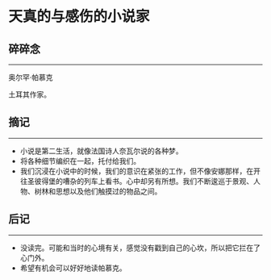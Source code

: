 # 天真的与感伤的小说家
## 碎碎念
----

奥尔罕·帕慕克

土耳其作家。

## 摘记
----

- 小说是第二生活，就像法国诗人奈瓦尔说的各种梦。
- 将各种细节编织在一起，托付给我们。
- 我们沉浸在小说中的时候，我们的意识在紧张的工作，但不像安娜那样，在开往圣彼得堡的嘈杂的列车上看书。心中却另有所想。我们不断逡巡于景观、人物、树林和思想以及他们触摸过的物品之间。


## 后记
---

- 没读完。可能和当时的心境有关，感觉没有戳到自己的心坎，所以把它拦在了心门外。
- 希望有机会可以好好地读帕慕克。